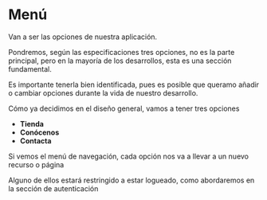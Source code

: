 # Menú

  Van a ser las opciones de nuestra aplicación.
  
  Pondremos, según las especificaciones tres opciones, no es la parte principal, pero en la mayoría de los desarrollos, esta es una sección fundamental.
  
  Es importante tenerla bien identificada, pues es posible que queramo añadir o cambiar opciones durante la vida de nuestro desarrollo.
  
  Cómo ya decidimos en el diseño general, vamos a tener tres opciones
   
   * __Tienda__
   * __Conócenos__
   * __Contacta__
   
   Si vemos el menú de navegación, cada opción nos va a llevar a un nuevo recurso o página
   
   Alguno de ellos estará restringido a estar logueado, como abordaremos en la sección de autenticación
  
  
